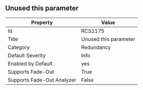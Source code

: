 ## Unused this parameter

Property | Value
--- | --- 
Id | RCS1175
Title | Unused this parameter
Category | Redundancy
Default Severity | Info
Enabled by Default | yes
Supports Fade-Out | True
Supports Fade-Out Analyzer | False
